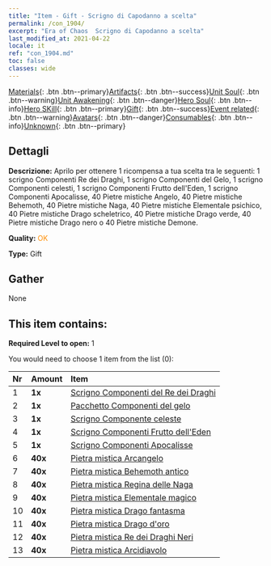 ```yaml
---
title: "Item - Gift - Scrigno di Capodanno a scelta"
permalink: /con_1904/
excerpt: "Era of Chaos  Scrigno di Capodanno a scelta"
last_modified_at: 2021-04-22
locale: it
ref: "con_1904.md"
toc: false
classes: wide
---
```

 [Materials](/ItemsIT/){: .btn .btn--primary}[Artifacts](/ItemsIT/Artifacts/){: .btn .btn--success}[Unit Soul](/ItemsIT/UnitSoul/){: .btn .btn--warning}[Unit Awakening](/ItemsIT/UnitAwakening/){: .btn .btn--danger}[Hero Soul](/ItemsIT/HeroSoul/){: .btn .btn--info}[Hero SKill](/ItemsIT/HeroSkill/){: .btn .btn--primary}[Gift](/ItemsIT/Gift/){: .btn .btn--success}[Event related](/ItemsIT/Events/){: .btn .btn--warning}[Avatars](/ItemsIT/Avatars/){: .btn .btn--danger}[Consumables](/ItemsIT/Consumables/){: .btn .btn--info}[Unknown](/ItemsIT/Unknown/){: .btn .btn--primary}

## Dettagli
 **Descrizione:** Aprilo per ottenere 1 ricompensa a tua scelta tra le seguenti: 1 scrigno Componenti Re dei Draghi, 1 scrigno Componenti del Gelo, 1 scrigno Componenti celesti, 1 scrigno Componenti Frutto dell'Eden, 1 scrigno Componenti Apocalisse, 40 Pietre mistiche Angelo, 40 Pietre mistiche Behemoth, 40 Pietre mistiche Naga, 40 Pietre mistiche Elementale psichico, 40 Pietre mistiche Drago scheletrico, 40 Pietre mistiche Drago verde, 40 Pietre mistiche Drago nero o 40 Pietre mistiche Demone.

 **Quality:** <span style="color: #FF8C00">OK</span>

 **Type:** Gift

## Gather

  None

## This item contains:

 **Required Level to open:** 1

 You would need to choose 1 item from the list (0):

  | Nr | Amount |     Item    |
  |:---|:-------|:------------|
  | 1 |  **1x** | [Scrigno Componenti del Re dei Draghi](/it/Items/con_1348/) |  | 
  | 2 |  **1x** | [Pacchetto Componenti del gelo](/it/Items/con_1352/) |  | 
  | 3 |  **1x** | [Scrigno Componente celeste](/it/Items/con_1354/) |  | 
  | 4 |  **1x** | [Scrigno Componenti Frutto dell'Eden](/it/Items/con_1864/) |  | 
  | 5 |  **1x** | [Scrigno Componenti Apocalisse](/it/Items/con_1360/) |  | 
  | 6 |  **40x** | [Pietra mistica Arcangelo](/it/Items/unt_288/) |  | 
  | 7 |  **40x** | [Pietra mistica Behemoth antico](/it/Items/unt_311/) |  | 
  | 8 |  **40x** | [Pietra mistica Regina delle Naga](/it/Items/unt_325/) |  | 
  | 9 |  **40x** | [Pietra mistica Elementale magico](/it/Items/unt_347/) |  | 
  | 10 |  **40x** | [Pietra mistica Drago fantasma](/it/Items/unt_303/) |  | 
  | 11 |  **40x** | [Pietra mistica Drago d'oro](/it/Items/unt_295/) |  | 
  | 12 |  **40x** | [Pietra mistica Re dei Draghi Neri](/it/Items/unt_334/) |  | 
  | 13 |  **40x** | [Pietra mistica Arcidiavolo](/it/Items/unt_318/) |  | 
